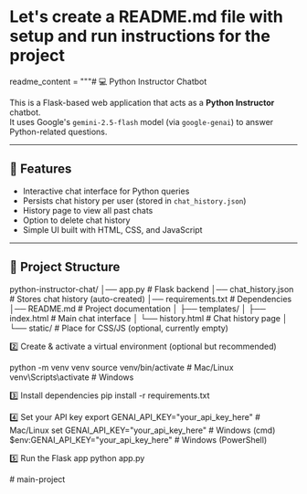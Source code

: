 # Let's create a README.md file with setup and run instructions for the project
readme_content = """# 💻 Python Instructor Chatbot

This is a Flask-based web application that acts as a **Python Instructor** chatbot.  
It uses Google's `gemini-2.5-flash` model (via `google-genai`) to answer Python-related questions.

---

## 🚀 Features
- Interactive chat interface for Python queries
- Persists chat history per user (stored in `chat_history.json`)
- History page to view all past chats
- Option to delete chat history
- Simple UI built with HTML, CSS, and JavaScript

---

## 📂 Project Structure


python-instructor-chat/
│── app.py # Flask backend
│── chat_history.json # Stores chat history (auto-created)
│── requirements.txt # Dependencies
│── README.md # Project documentation
│
├── templates/
│ ├── index.html # Main chat interface
│ └── history.html # Chat history page
│
└── static/ # Place for CSS/JS (optional, currently empty)


2️⃣ Create & activate a virtual environment (optional but recommended)

python -m venv venv
source venv/bin/activate   # Mac/Linux
venv\\Scripts\\activate    # Windows


3️⃣ Install dependencies
pip install -r requirements.txt


4️⃣ Set your API key
export GENAI_API_KEY="your_api_key_here"   # Mac/Linux
set GENAI_API_KEY="your_api_key_here"      # Windows (cmd)
$env:GENAI_API_KEY="your_api_key_here"     # Windows (PowerShell)


5️⃣ Run the Flask app
python app.py

#   m a i n - p r o j e c t 
 
 
